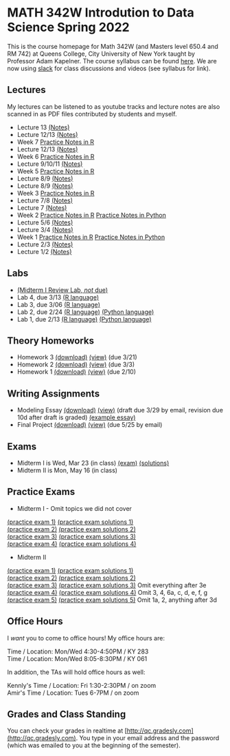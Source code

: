 # MATH 342W Introdution to Data Science Spring 2022

This is the course homepage for Math 342W (and Masters level 650.4 and RM 742) at Queens College, City University of New York taught by Professor Adam Kapelner. The course syllabus can be found [here](https://github.com/kapelner/QC_Math_342W_Spring_2022/blob/master/syllabus/syllabus.pdf). We are now using [slack](https://slack.com/) for class discussions and videos (see syllabus for link).

## Lectures

My lectures can be listened to as youtube tracks and lecture notes are also scanned in as PDF files contributed by students and myself.

* Lecture 13 [(Notes)](https://github.com/kapelner/QC_Math_342W_Spring_2021/blob/master/lectures/lec13kap.pdf)
* Lecture 12/13 [(Notes)](https://github.com/kapelner/QC_Math_342W_Spring_2021/blob/master/lectures/lec12kap.pdf)
* Week 7 [Practice Notes in R](https://github.com/kapelner/QC_Math_342W_Spring_2022/blob/master/practice_lectures/week07.Rmd) 
* Lecture 12/13 [(Notes)](https://github.com/kapelner/QC_Math_342W_Spring_2021/blob/master/lectures/lec11kap.pdf)
* Week 6 [Practice Notes in R](https://github.com/kapelner/QC_Math_342W_Spring_2022/blob/master/practice_lectures/week06.Rmd) 
* Lecture 9/10/11 [(Notes)](https://github.com/kapelner/QC_Math_342W_Spring_2021/blob/master/lectures/lec10kap.pdf)
* Week 5 [Practice Notes in R](https://github.com/kapelner/QC_Math_342W_Spring_2022/blob/master/practice_lectures/week05.Rmd) 
* Lecture 8/9 [(Notes)](https://github.com/kapelner/QC_Math_342W_Spring_2021/blob/master/lectures/lec09kap.pdf)
* Lecture 8/9 [(Notes)](https://github.com/kapelner/QC_Math_342W_Spring_2021/blob/master/lectures/lec08kap.pdf)
* Week 3 [Practice Notes in R](https://github.com/kapelner/QC_Math_342W_Spring_2022/blob/master/practice_lectures/week03.Rmd) 
* Lecture 7/8 [(Notes)](https://github.com/kapelner/QC_Math_342W_Spring_2021/blob/master/lectures/lec07kap.pdf)
* Lecture 7 [(Notes)](https://github.com/kapelner/QC_Math_342W_Spring_2021/blob/master/lectures/lec06kap.pdf)
* Week 2 [Practice Notes in R](https://github.com/kapelner/QC_Math_342W_Spring_2022/blob/master/practice_lectures/week02.Rmd) [Practice Notes in Python](https://github.com/sfnxboy/342-2022-Python-Practice-lectures/blob/main/Practice%20Notes/4%20-%20Python%20Practice%20Lecture%204%20MATH%20342W%20Queens%20College%20-%20More%20Data%20Structures%2C%20Pandas%20and%20Functions.ipynb)
* Lecture 5/6 [(Notes)](https://github.com/kapelner/QC_Math_342W_Spring_2021/blob/master/lectures/lec05kap.pdf)
* Lecture 3/4 [(Notes)](https://github.com/kapelner/QC_Math_342W_Spring_2021/blob/master/lectures/lec04kap.pdf)
* Week 1 [Practice Notes in R](https://github.com/kapelner/QC_Math_342W_Spring_2022/blob/master/practice_lectures/week01.Rmd) [Practice Notes in Python](https://github.com/sfnxboy/342-2022-Python-Practice-lectures/blob/main/Practice%20Notes/3%20-%20Python%20Practice%20Lecture%203%20MATH%20342W%20Queens%20College%20-%20The%20Basics.ipynb)
* Lecture 2/3 [(Notes)](https://github.com/kapelner/QC_Math_342W_Spring_2021/blob/master/lectures/lec02kap.pdf)
* Lecture 1/2 [(Notes)](https://github.com/kapelner/QC_Math_342W_Spring_2021/blob/master/lectures/lec01kap.pdf)


## Labs

<!--
* [(Lab 10, *not* due)](https://github.com/kapelner/QC_Math_342W_Spring_2022/blob/master/labs/lab10.Rmd)
* [(Lab 9, due 5/10)](https://github.com/kapelner/QC_Math_342W_Spring_2022/blob/master/labs/lab09.Rmd)
* [(Lab 8, due 4/29)](https://github.com/kapelner/QC_Math_342W_Spring_2022/blob/master/labs/lab08.Rmd)
* [(Lab 7, due 4/22)](https://github.com/kapelner/QC_Math_342W_Spring_2022/blob/master/labs/lab07.Rmd)
* [(Lab 6, due 4/15)](https://github.com/kapelner/QC_Math_342W_Spring_2022/blob/master/labs/lab06.Rmd)
* [(Lab 5, due 3/18)](https://github.com/kapelner/QC_Math_342W_Spring_2022/blob/master/labs/lab05.Rmd)-->
* [(Midterm I Review Lab, *not* due)](https://github.com/kapelner/QC_Math_342W_Spring_2022/blob/master/labs/midterm1review.Rmd)
* Lab 4, due 3/13 [(R language)](https://github.com/kapelner/QC_Math_342W_Spring_2022/blob/master/labs/lab04.Rmd)
* Lab 3, due 3/06 [(R language)](https://github.com/kapelner/QC_Math_342W_Spring_2022/blob/master/labs/lab03.Rmd)
* Lab 2, due 2/24 [(R language)](https://github.com/kapelner/QC_Math_342W_Spring_2022/blob/master/labs/lab02.Rmd) [(Python language)](https://github.com/sfnxboy/342-2022-Python-Practice-lectures/blob/main/Labs/Lab%202%20-%20Python%20Lab.ipynb)
* Lab 1, due 2/13 [(R language)](https://github.com/kapelner/QC_Math_342W_Spring_2022/blob/master/labs/lab01.Rmd) [(Python language)](https://github.com/sfnxboy/342-2022-Python-Practice-lectures/blob/main/Labs/Lab%201%20-%20Python%20Lab.ipynb)

## Theory Homeworks

<!--
* Homework 5 [(download)](https://github.com/kapelner/QC_Math_342W_Spring_2022/blob/master/homeworks/hw05/hw05t.pdf?raw=true) [(view)](https://github.com/kapelner/QC_Math_342W_Spring_2022/blob/master/homeworks/hw05/hw05t.pdf) (due 3/21)
* Homework 4 [(download)](https://github.com/kapelner/QC_Math_342W_Spring_2022/blob/master/homeworks/hw04/hw04t.pdf?raw=true) [(view)](https://github.com/kapelner/QC_Math_342W_Spring_2022/blob/master/homeworks/hw04/hw04t.pdf) (due 3/21)-->
* Homework 3 [(download)](https://github.com/kapelner/QC_Math_342W_Spring_2022/blob/master/homeworks/hw03/hw03t.pdf?raw=true) [(view)](https://github.com/kapelner/QC_Math_342W_Spring_2022/blob/master/homeworks/hw03/hw03t.pdf) (due 3/21)
* Homework 2 [(download)](https://github.com/kapelner/QC_Math_342W_Spring_2022/blob/master/homeworks/hw02/hw02t.pdf?raw=true) [(view)](https://github.com/kapelner/QC_Math_342W_Spring_2022/blob/master/homeworks/hw02/hw02t.pdf) (due 3/3)
* Homework 1 [(download)](https://github.com/kapelner/QC_Math_342W_Spring_2022/blob/master/homeworks/hw01/hw01t.pdf?raw=true) [(view)](https://github.com/kapelner/QC_Math_342W_Spring_2022/blob/master/homeworks/hw01/hw01t.pdf) (due 2/10)

## Writing Assignments

* Modeling Essay [(download)](https://github.com/kapelner/QC_Math_342W_Spring_2022/blob/master/writing_assignments/modeling_essay_revised.pdf?raw=true) [(view)](https://github.com/kapelner/QC_Math_342W_Spring_2022/blob/master/writing_assignments/modeling_essay_revised.pdf) (draft due 3/29 by email, revision due 10d after draft is graded) [(example essay)](https://github.com/kapelner/QC_Math_342W_Spring_2022/blob/master/writing_assignments/modeling_essay_example.pdf)
* Final Project [(download)](https://github.com/kapelner/QC_Math_342W_Spring_2022/blob/master/writing_assignments/final_project.pdf?raw=true) [(view)](https://github.com/kapelner/QC_Math_342W_Spring_2022/blob/master/writing_assignments/final_project.pdf) (due 5/25 by email)

## Exams

* Midterm I is Wed, Mar 23 (in class) [(exam)](https://github.com/kapelner/QC_Math_342W_Spring_2022/blob/master/exams/midterm1/midterm1.pdf) [(solutions)](https://github.com/kapelner/QC_Math_342W_Spring_2022/blob/master/exams/midterm1/midterm1_solutions.pdf)
* Midterm II is Mon, May 16 (in class) 


## Practice Exams

* Midterm I - Omit topics we did not cover

[(practice exam 1)](https://github.com/kapelner/QC_Math_342W_Spring_2021/blob/master/exams/midterm1/midterm1.pdf) [(practice exam solutions 1)](https://github.com/kapelner/QC_Math_342W_Spring_2021/blob/master/exams/midterm1/midterm1_solutions.pdf)\
[(practice exam 2)](https://github.com/kapelner/QC_Math_390.4_Spring_2020/blob/master/exams/midterm1/midterm1.pdf) [(practice exam solutions 2)](https://github.com/kapelner/QC_Math_390.4_Spring_2020/blob/master/exams/midterm1/midterm1_solutions.pdf)\
[(practice exam 3)](https://github.com/kapelner/QC_Math_390.4_Spring_2019/blob/master/exams/midterm1/midterm1.pdf) [(practice exam solutions 3)](https://github.com/kapelner/QC_Math_390.4_Spring_2019/blob/master/exams/midterm1/midterm1_solutions.pdf)\
[(practice exam 4)](https://github.com/kapelner/QC_Math_390.4_Spring_2018/blob/master/exams/midterm1/midterm1.pdf) [(practice exam solutions 4)](https://github.com/kapelner/QC_Math_390.4_Spring_2018/blob/master/exams/midterm1/midterm1_solutions.pdf)

* Midterm II

[(practice exam 1)](https://github.com/kapelner/QC_Math_342W_Spring_2021/blob/master/exams/midterm2/midterm2.pdf) [(practice exam solutions 1)](https://github.com/kapelner/QC_Math_342W_Spring_2021/blob/master/exams/midterm2/midterm2_solutions.pdf)\
[(practice exam 2)](https://github.com/kapelner/QC_Math_390.4_Spring_2020/blob/master/exams/midterm2/midterm2.pdf) [(practice exam solutions 2)](https://github.com/kapelner/QC_Math_390.4_Spring_2020/blob/master/exams/midterm2/midterm2_solutions.pdf)\
[(practice exam 3)](https://github.com/kapelner/QC_Math_390.4_Spring_2019/blob/master/exams/midterm2/midterm2.pdf) [(practice exam solutions 3)](https://github.com/kapelner/QC_Math_390.4_Spring_2019/blob/master/exams/midterm2/midterm2_solutions.pdf) Omit everything after 3e\
[(practice exam 4)](https://github.com/kapelner/QC_Math_390.4_Spring_2018/blob/master/exams/midterm2/midterm2.pdf) [(practice exam solutions 4)](https://github.com/kapelner/QC_Math_390.4_Spring_2018/blob/master/exams/midterm2/midterm2_solutions.pdf) Omit 3, 4, 6a, c, d, e, f, g\
[(practice exam 5)](https://github.com/kapelner/QC_Math_390.4_Spring_2018/blob/master/exams/final/final.pdf) [(practice exam solutions 5)](https://github.com/kapelner/QC_Math_390.4_Spring_2018/blob/master/exams/final/final_solutions.pdf) Omit 1a, 2, anything after 3d

## Office Hours

I *want* you to come to office hours! My office hours are:

Time / Location: Mon/Wed 4:30-4:50PM / KY 283\
Time / Location: Mon/Wed 8:05-8:30PM / KY 061

In addition, the TAs will hold office hours as well:

Kennly's Time / Location: Fri 1:30-2:30PM / on zoom\
Amir's Time / Location: Tues 6-7PM / on zoom

## Grades and Class Standing

You can check your grades in realtime at [http://qc.gradesly.com](http://qc.gradesly.com). You type in your email address and the password (which was emailed to you at the beginning of the semester).
